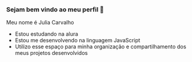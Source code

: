 ### Sejam bem vindo ao meu perfil 💙

Meu nome é Julia Carvalho

- Estou estudando na alura
- Estou me desenvolvendo na linguagem JavaScript
- Utilizo esse espaço para minha organização e compartilhamento dos meus projetos desenvolvidos 
